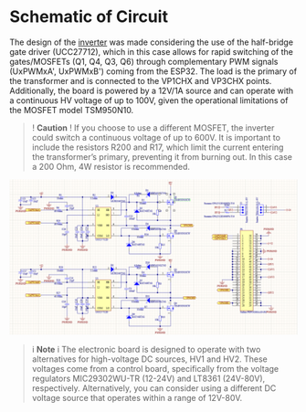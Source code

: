 # Schematic of Circuit

The design of the  [inverter](PCB/SchematicInverter_RedPCB.pdf) was made considering the use of the half-bridge gate driver (UCC27712), which in this case allows for rapid switching of the gates/MOSFETs (Q1, Q4, Q3, Q6) through complementary PWM signals (UxPWMxA', UxPWMxB') coming from the ESP32. The load is the primary of the transformer and is connected to the VP1CHX and VP3CHX points. Additionally, the board is powered by a 12V/1A source and can operate with a continuous HV voltage of up to 100V, given the operational limitations of the MOSFET model TSM950N10. 

>! **Caution** 
>!  If you choose to use a different MOSFET, the inverter could switch a continuous voltage of up to 600V. It is important to include the resistors R200 and R17, which limit the current entering the transformer’s primary, preventing it from burning out. In this case a 200 Ohm, 4W resistor is recommended.


[![](images/inverter.png)](images/inverter.png)

>i **Note** 
>i The electronic board is designed to operate with two alternatives for high-voltage DC sources, HV1 and HV2. These voltages come from a control board, specifically from the voltage regulators MIC29302WU-TR (12-24V) and LT8361 (24V-80V), respectively. Alternatively, you can consider using a different DC voltage source that operates within a range of 12V-80V.







